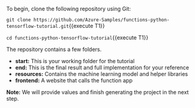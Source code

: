 To begin, clone the following repository using Git:

`git clone https://github.com/Azure-Samples/functions-python-tensorflow-tutorial.git`{{execute T1}}

`cd functions-python-tensorflow-tutorial`{{execute T1}}

The repository contains a few folders.
- **start:** This is your working folder for the tutorial
- **end:** This is the final result and full implementation for your reference
- **resources:** Contains the machine learning model and helper libraries
- **frontend:** A website that calls the function app

**Note:** We will provide values and finish generating the project in the next step.